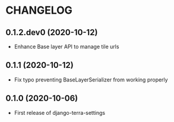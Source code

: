 CHANGELOG
=========

0.1.2.dev0     (2020-10-12)
---------------------------

* Enhance Base layer API to manage tile urls


0.1.1          (2020-10-12)
---------------------------

* Fix typo preventing BaseLayerSerializer from working properly


0.1.0          (2020-10-06)
---------------------------

* First release of django-terra-settings
